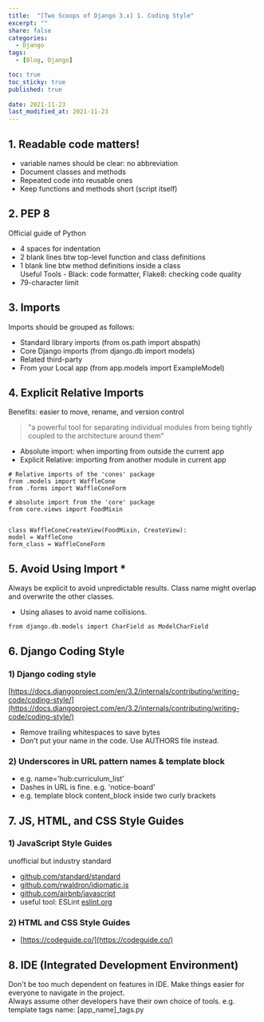 ```yaml
---
title:  "[Two Scoops of Django 3.x] 1. Coding Style"
excerpt: ""
share: false
categories:
  - Django
tags:
  - [Blog, Django]

toc: true
toc_sticky: true
published: true
 
date: 2021-11-23
last_modified_at: 2021-11-23
---
```

## 1. Readable code matters!
- variable names should be clear: no abbreviation
- Document classes and methods
- Repeated code into reusable ones
- Keep functions and methods short (script itself)

## 2. PEP 8
Official guide of Python
- 4 spaces for indentation
- 2 blank lines btw top-level function and class definitions
- 1 blank line btw method definitions inside a class 
  <br>Useful Tools - Black: code formatter, Flake8: checking code quality
- 79-character limit

## 3. Imports
Imports should be grouped as follows:
- Standard library imports (from os.path import abspath)
- Core Django imports  (from django.db import models)
- Related third-party 
- From your Local app (from app.models import ExampleModel)

## 4. Explicit Relative Imports
Benefits: easier to move, rename, and version control
> "a powerful tool for separating individual modules from being tightly coupled to the architecture around them"

- Absolute import: when importing from outside the current app
- Explicit Relative: importing from another module in current app


```
# Relative imports of the 'cones' package
from .models import WaffleCone
from .forms import WaffleConeForm

# absolute import from the 'core' package
from core.views import FoodMixin


class WaffleConeCreateView(FoodMixin, CreateView):
model = WaffleCone
form_class = WaffleConeForm

```

## 5. Avoid Using Import * 
Always be explicit to avoid unpredictable results.
Class name might overlap and overwrite the other classes.

- Using aliases to avoid name collisions.
```
from django.db.models import CharField as ModelCharField
```


## 6. Django Coding Style

### 1) Django coding style 
[https://docs.djangoproject.com/en/3.2/internals/contributing/writing-code/coding-style/](https://docs.djangoproject.com/en/3.2/internals/contributing/writing-code/coding-style/)
- Remove trailing whitespaces to save bytes
- Don't put your name in the code. Use AUTHORS file instead.

### 2) Underscores in URL pattern names & template block

- e.g. name='hub:curriculum_list'
- Dashes in URL is fine. e.g. 'notice-board'
- e.g. template block content_block inside two curly brackets 

## 7. JS, HTML, and CSS Style Guides

### 1) JavaScript Style Guides
unofficial but industry standard

- [github.com/standard/standard](github.com/standard/standard)
- [github.com/rwaldron/idiomatic.js](github.com/rwaldron/idiomatic.js)
- [github.com/airbnb/javascript](github.com/airbnb/javascript)
- useful tool: ESLint [eslint.org](eslint.org)

### 2) HTML and CSS Style Guides
- [https://codeguide.co/](https://codeguide.co/)

## 8. IDE (Integrated Development Environment)
Don't be too much dependent on features in IDE. Make things easier for 
everyone to navigate in the project. <br>
Always assume other developers have their own choice of tools.
e.g. template tags name: [app_name]_tags.py
